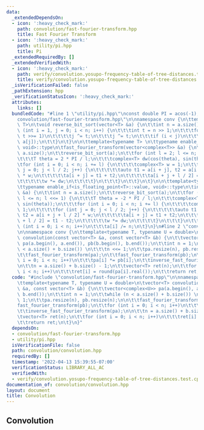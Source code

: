 ```yaml
---
data:
  _extendedDependsOn:
  - icon: ':heavy_check_mark:'
    path: convolution/fast-fourier-transform.hpp
    title: Fast Fourier Transform
  - icon: ':heavy_check_mark:'
    path: utility/pi.hpp
    title: Pi
  _extendedRequiredBy: []
  _extendedVerifiedWith:
  - icon: ':heavy_check_mark:'
    path: verify/convolution.yosupo-frequency-table-of-tree-distances.test.cpp
    title: verify/convolution.yosupo-frequency-table-of-tree-distances.test.cpp
  _isVerificationFailed: false
  _pathExtension: hpp
  _verificationStatusIcon: ':heavy_check_mark:'
  attributes:
    links: []
  bundledCode: "#line 1 \"utility/pi.hpp\"\nconst double PI = acos(-1);\n#line 2 \"\
    convolution/fast-fourier-transform.hpp\"\n\nnamespace conv {\n\ttemplate<typename\
    \ T>\n\tvoid reverse_bit_sort(vector<T> &a) {\n\t\tint n = a.size();\n\t\tfor\
    \ (int i = 1, j = 0; i < n; i++) {\n\t\t\tint t = n >> 1;\n\t\t\tfor (; t & j;\
    \ t >>= 1)\n\t\t\t\tj ^= t;\n\t\t\tj ^= t;\n\t\t\tif (i < j)\n\t\t\t\tswap(a[i],\
    \ a[j]);\n\t\t}\n\t}\n\n\ttemplate<typename T> \n\ttypename enable_if<is_floating_point<T>::value,\
    \ void>::type\n\tfast_fourier_transform(vector<complex<T>> &a) {\n\t\tint n =\
    \ a.size();\n\t\treverse_bit_sort(a);\n\t\tfor (int l = 2; l <= n; l <<= 1) {\n\
    \t\t\tT theta = 2 * PI / l;\n\t\t\tcomplex<T> dw(cos(theta), sin(theta));\n\t\t\
    \tfor (int i = 0; i < n; i += l) {\n\t\t\t\tcomplex<T> w = 1;\n\t\t\t\tfor (int\
    \ j = 0; j < l / 2; j++) {\n\t\t\t\t\tauto t1 = a[i + j], t2 = a[i + j + l / 2]\
    \ * w;\n\t\t\t\t\ta[i + j] = t1 + t2;\n\t\t\t\t\ta[i + j + l / 2] = t1 - t2;\n\
    \t\t\t\t\tw *= dw;\n\t\t\t\t}\n\t\t\t}\n\t\t}\n\t}\n\n\ttemplate<typename T> \n\
    \ttypename enable_if<is_floating_point<T>::value, void>::type\n\tinverse_fast_fourier_transform(vector<complex<T>>\
    \ &a) {\n\t\tint n = a.size();\n\t\treverse_bit_sort(a);\n\t\tfor (int l = 2;\
    \ l <= n; l <<= 1) {\n\t\t\tT theta = -2 * PI / l;\n\t\t\tcomplex<T> dw(cos(theta),\
    \ sin(theta));\n\t\t\tfor (int i = 0; i < n; i += l) {\n\t\t\t\tcomplex<T> w =\
    \ 1;\n\t\t\t\tfor (int j = 0; j < l / 2; j++) {\n\t\t\t\t\tauto t1 = a[i + j],\
    \ t2 = a[i + j + l / 2] * w;\n\t\t\t\t\ta[i + j] = t1 + t2;\n\t\t\t\t\ta[i + j\
    \ + l / 2] = t1 - t2;\n\t\t\t\t\tw *= dw;\n\t\t\t\t}\n\t\t\t}\n\t\t}\n\t\tfor\
    \ (int i = 0; i < n; i++)\n\t\t\ta[i] /= n;\n\t}\n}\n#line 2 \"convolution/convolution.hpp\"\
    \n\nnamespace conv {\n\ttemplate<typename T, typename U = double>\n\tvector<T>\
    \ convolution(const vector<T> &a, const vector<T> &b) {\n\t\tvector<complex<U>>\
    \ pa(a.begin(), a.end()), pb(b.begin(), b.end());\n\t\tint n = 1;\n\t\twhile (n\
    \ < a.size() + b.size()) \n\t\t\tn <<= 1;\n\t\tpa.resize(n), pb.resize(n);\n\n\
    \t\tfast_fourier_transform(pa);\n\t\tfast_fourier_transform(pb);\n\t\tfor (int\
    \ i = 0; i < n; i++)\n\t\t\tpa[i] *= pb[i];\n\t\tinverse_fast_fourier_transform(pa);\n\
    \n\t\tn = a.size() + b.size() - 1;\n\t\tvector<T> ret(n);\n\t\tfor (int i = 0;\
    \ i < n; i++)\n\t\t\tret[i] = round(pa[i].real());\n\t\treturn ret;\n\t}\n}\n"
  code: "#include \"convolution/fast-fourier-transform.hpp\"\n\nnamespace conv {\n\
    \ttemplate<typename T, typename U = double>\n\tvector<T> convolution(const vector<T>\
    \ &a, const vector<T> &b) {\n\t\tvector<complex<U>> pa(a.begin(), a.end()), pb(b.begin(),\
    \ b.end());\n\t\tint n = 1;\n\t\twhile (n < a.size() + b.size()) \n\t\t\tn <<=\
    \ 1;\n\t\tpa.resize(n), pb.resize(n);\n\n\t\tfast_fourier_transform(pa);\n\t\t\
    fast_fourier_transform(pb);\n\t\tfor (int i = 0; i < n; i++)\n\t\t\tpa[i] *= pb[i];\n\
    \t\tinverse_fast_fourier_transform(pa);\n\n\t\tn = a.size() + b.size() - 1;\n\t\
    \tvector<T> ret(n);\n\t\tfor (int i = 0; i < n; i++)\n\t\t\tret[i] = round(pa[i].real());\n\
    \t\treturn ret;\n\t}\n}"
  dependsOn:
  - convolution/fast-fourier-transform.hpp
  - utility/pi.hpp
  isVerificationFile: false
  path: convolution/convolution.hpp
  requiredBy: []
  timestamp: '2022-04-13 15:39:55-07:00'
  verificationStatus: LIBRARY_ALL_AC
  verifiedWith:
  - verify/convolution.yosupo-frequency-table-of-tree-distances.test.cpp
documentation_of: convolution/convolution.hpp
layout: document
title: Convolution
---
```


## Convolution